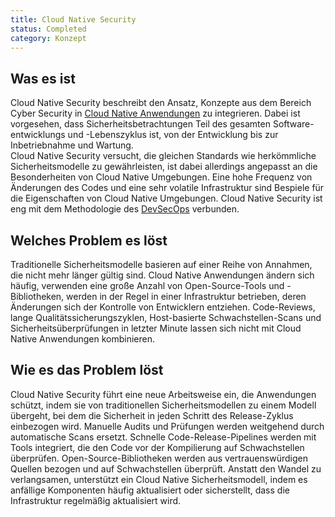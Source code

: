 ```yaml
---
title: Cloud Native Security
status: Completed
category: Konzept
---
```


## Was es ist

Cloud Native Security beschreibt den Ansatz, Konzepte aus dem Bereich Cyber Security in [Cloud Native Anwendungen](/cloud-native-apps/) zu integrieren. 
Dabei ist vorgesehen, dass Sicherheitsbetrachtungen Teil des gesamten Software-entwicklungs und -Lebenszyklus ist, von der Entwicklung bis zur Inbetriebnahme und Wartung.  
Cloud Native Security versucht, die gleichen Standards wie herkömmliche Sicherheitsmodelle zu gewährleisten,
ist dabei allerdings angepasst an die Besonderheiten von Cloud Native Umgebungen. 
Eine hohe Frequenz von Änderungen des Codes und eine sehr volatile Infrastruktur sind Bespiele für die Eigenschaften von Cloud Native Umgebungen. 
Cloud Native Security ist eng mit dem Methodologie des [DevSecOps](/devsecops/) verbunden.

## Welches Problem es löst

Traditionelle Sicherheitsmodelle basieren auf einer Reihe von Annahmen, die nicht mehr länger gültig sind. 
Cloud Native Anwendungen ändern sich häufig, verwenden eine große Anzahl von Open-Source-Tools und -Bibliotheken, 
werden in der Regel in einer Infrastruktur betrieben, deren Änderungen sich der Kontrolle von Entwicklern entziehen. 
Code-Reviews, lange Qualitätssicherungszyklen, Host-basierte Schwachstellen-Scans und Sicherheitsüberprüfungen in letzter Minute 
lassen sich nicht mit Cloud Native Anwendungen kombinieren.

## Wie es das Problem löst

Cloud Native Security führt eine neue Arbeitsweise ein, die Anwendungen schützt, 
indem sie von traditionellen Sicherheitsmodellen zu einem Modell übergeht, 
bei dem die Sicherheit in jeden Schritt des Release-Zyklus einbezogen wird. 
Manuelle Audits und Prüfungen werden weitgehend durch automatische Scans ersetzt. 
Schnelle Code-Release-Pipelines werden mit Tools integriert, die den Code vor der Kompilierung auf Schwachstellen überprüfen. 
Open-Source-Bibliotheken werden aus vertrauenswürdigen Quellen bezogen und auf Schwachstellen überprüft. 
Anstatt den Wandel zu verlangsamen, unterstützt ein Cloud Native Sicherheitsmodell, 
indem es anfällige Komponenten häufig aktualisiert oder sicherstellt, dass die Infrastruktur regelmäßig aktualisiert wird.